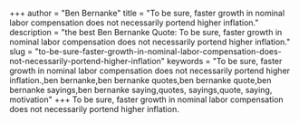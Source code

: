 +++
author = "Ben Bernanke"
title = "To be sure, faster growth in nominal labor compensation does not necessarily portend higher inflation."
description = "the best Ben Bernanke Quote: To be sure, faster growth in nominal labor compensation does not necessarily portend higher inflation."
slug = "to-be-sure-faster-growth-in-nominal-labor-compensation-does-not-necessarily-portend-higher-inflation"
keywords = "To be sure, faster growth in nominal labor compensation does not necessarily portend higher inflation.,ben bernanke,ben bernanke quotes,ben bernanke quote,ben bernanke sayings,ben bernanke saying,quotes, sayings,quote, saying, motivation"
+++
To be sure, faster growth in nominal labor compensation does not necessarily portend higher inflation.
